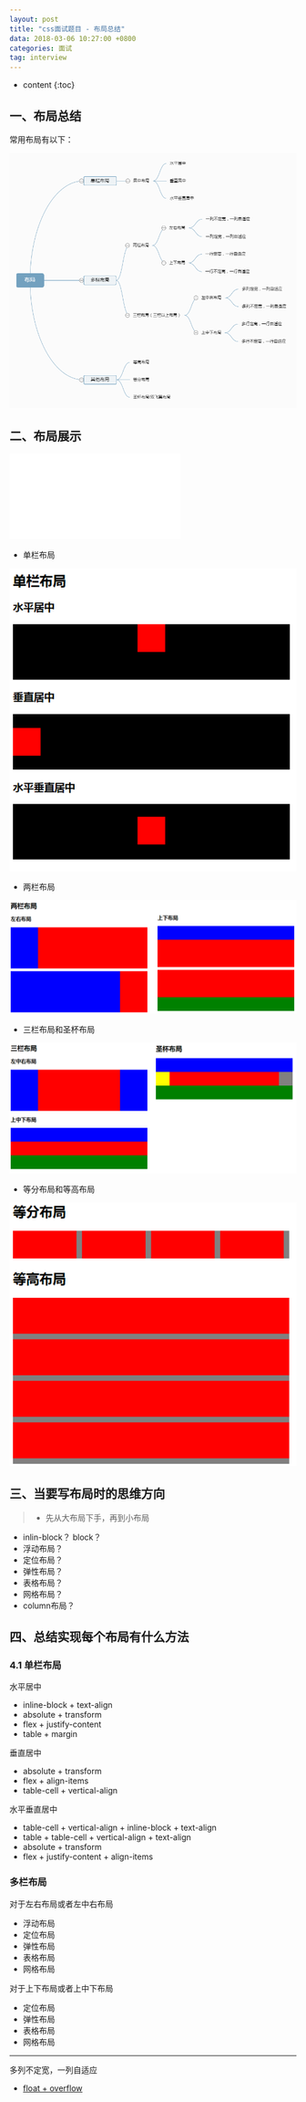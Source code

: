 ```yaml
---
layout: post
title: "css面试题目 - 布局总结"
data: 2018-03-06 10:27:00 +0800
categories: 面试
tag: interview
---
```

* content
{:toc}

<!-- more -->


## 一、布局总结

常用布局有以下：

![layout](/styles/images/css/layout/layout.png)

## 二、布局展示

![demo](/effects/demo/css/layout/v3/v1.html)

* 单栏布局

![layout](/styles/images/css/layout/layout-07.png)

* 两栏布局

![layout](/styles/images/css/layout/layout-08.png)

* 三栏布局和圣杯布局

![layout](/styles/images/css/layout/layout-09.png)

* 等分布局和等高布局

![layout](/styles/images/css/layout/layout-10.png)

## 三、当要写布局时的思维方向

> * 先从大布局下手，再到小布局

* inlin-block？ block？
* 浮动布局？
* 定位布局？
* 弹性布局？
* 表格布局？
* 网格布局？
* column布局？

## 四、总结实现每个布局有什么方法

### 4.1 单栏布局

水平居中

* inline-block + text-align
* absolute + transform
* flex + justify-content
* table + margin

垂直居中

* absolute + transform
* flex + align-items
* table-cell + vertical-align

水平垂直居中

* table-cell + vertical-align + inline-block + text-align
* table + table-cell + vertical-align  + text-align
* absolute + transform
* flex + justify-content + align-items

### 多栏布局

对于左右布局或者左中右布局

* 浮动布局
* 定位布局
* 弹性布局
* 表格布局
* 网格布局


对于上下布局或者上中下布局

* 定位布局
* 弹性布局
* 表格布局
* 网格布局

---

多列不定宽，一列自适应

* [float + overflow](/effects/demo/css/layout/v3/v2.html)